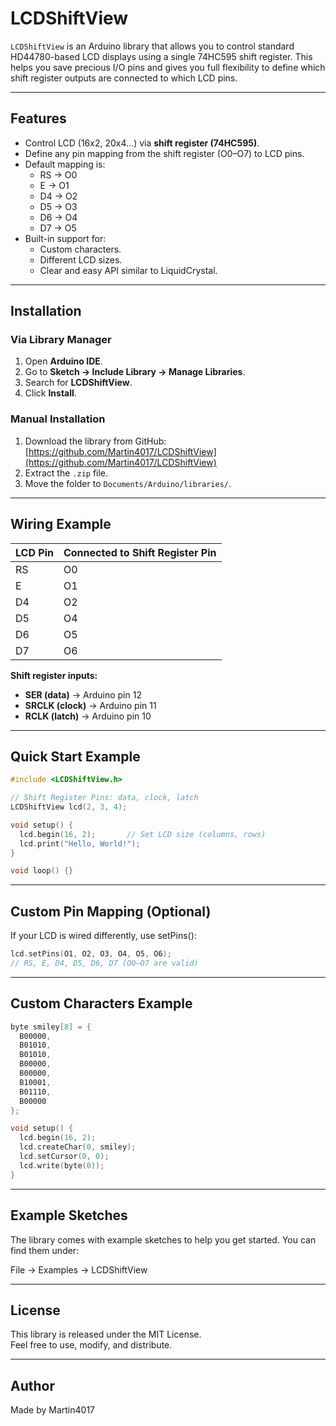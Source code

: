 # LCDShiftView

`LCDShiftView` is an Arduino library that allows you to control standard HD44780-based LCD displays using a single 74HC595 shift register. This helps you save precious I/O pins and gives you full flexibility to define which shift register outputs are connected to which LCD pins.

---

## Features

- Control LCD (16x2, 20x4...) via **shift register (74HC595)**.
- Define any pin mapping from the shift register (O0–O7) to LCD pins.
- Default mapping is:
  - RS → O0
  - E   → O1
  - D4 → O2
  - D5 → O3
  - D6 → O4
  - D7 → O5
- Built-in support for:
  - Custom characters.
  - Different LCD sizes.
  - Clear and easy API similar to LiquidCrystal.

---

## Installation

### Via Library Manager

1. Open **Arduino IDE**.
2. Go to **Sketch → Include Library → Manage Libraries**.
3. Search for **LCDShiftView**.
4. Click **Install**.

### Manual Installation

1. Download the library from GitHub:  
   [https://github.com/Martin4017/LCDShiftView](https://github.com/Martin4017/LCDShiftView)
2. Extract the `.zip` file.
3. Move the folder to `Documents/Arduino/libraries/`.

---

## Wiring Example

| LCD Pin | Connected to Shift Register Pin |
|---------|---------------------------------|
| RS      | O0                              |
| E       | O1                              |
| D4      | O2                              |
| D5      | O4                              |
| D6      | O5                              |
| D7      | O6                              |

**Shift register inputs:**

- **SER (data)** → Arduino pin 12
- **SRCLK (clock)** → Arduino pin 11
- **RCLK (latch)** → Arduino pin 10

---

## Quick Start Example

```cpp
#include <LCDShiftView.h>

// Shift Register Pins: data, clock, latch
LCDShiftView lcd(2, 3, 4); 

void setup() {
  lcd.begin(16, 2);       // Set LCD size (columns, rows)
  lcd.print("Hello, World!");
}

void loop() {}
```

---

## Custom Pin Mapping (Optional)

If your LCD is wired differently, use setPins():

```cpp
lcd.setPins(O1, O2, O3, O4, O5, O6); 
// RS, E, D4, D5, D6, D7 (O0–O7 are valid)
```

---

## Custom Characters Example

```cpp
byte smiley[8] = {
  B00000,
  B01010,
  B01010,
  B00000,
  B00000,
  B10001,
  B01110,
  B00000
};

void setup() {
  lcd.begin(16, 2);
  lcd.createChar(0, smiley);
  lcd.setCursor(0, 0);
  lcd.write(byte(0));
}
```

---

## Example Sketches

The library comes with example sketches to help you get started.
You can find them under:

File → Examples → LCDShiftView

---

## License

This library is released under the MIT License.  
Feel free to use, modify, and distribute.

---

## Author

Made by Martin4017

